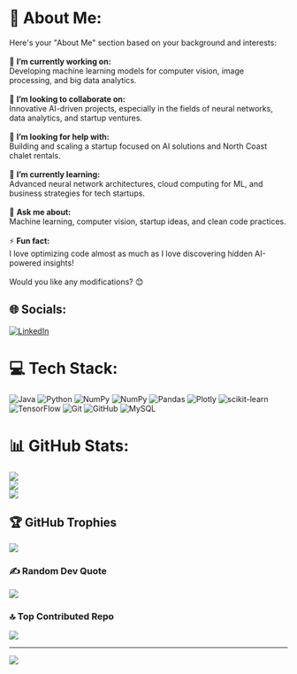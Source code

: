 # 💫 About Me:
Here's your "About Me" section based on your background and interests:<br><br>🔭 **I’m currently working on:**  <br>Developing machine learning models for computer vision, image processing, and big data analytics.  <br><br>🤝 **I’m looking to collaborate on:**  <br>Innovative AI-driven projects, especially in the fields of neural networks, data analytics, and startup ventures.  <br><br>👐 **I’m looking for help with:**  <br>Building and scaling a startup focused on AI solutions and North Coast chalet rentals.  <br><br>🌱 **I’m currently learning:**  <br>Advanced neural network architectures, cloud computing for ML, and business strategies for tech startups.  <br><br>💬 **Ask me about:**  <br>Machine learning, computer vision, startup ideas, and clean code practices.  <br><br>⚡ **Fun fact:**  <br>I love optimizing code almost as much as I love discovering hidden AI-powered insights!  <br><br>Would you like any modifications? 😊


## 🌐 Socials:
[![LinkedIn](https://img.shields.io/badge/LinkedIn-%230077B5.svg?logo=linkedin&logoColor=white)](https://linkedin.com/in/https://www.linkedin.com/in/abdullah-abdalgawwad) 

# 💻 Tech Stack:
![Java](https://img.shields.io/badge/java-%23ED8B00.svg?style=for-the-badge&logo=openjdk&logoColor=white) ![Python](https://img.shields.io/badge/python-3670A0?style=for-the-badge&logo=python&logoColor=ffdd54) ![NumPy](https://img.shields.io/badge/numpy-%23013243.svg?style=for-the-badge&logo=numpy&logoColor=white) ![NumPy](https://img.shields.io/badge/numpy-%23013243.svg?style=for-the-badge&logo=numpy&logoColor=white) ![Pandas](https://img.shields.io/badge/pandas-%23150458.svg?style=for-the-badge&logo=pandas&logoColor=white) ![Plotly](https://img.shields.io/badge/Plotly-%233F4F75.svg?style=for-the-badge&logo=plotly&logoColor=white) ![scikit-learn](https://img.shields.io/badge/scikit--learn-%23F7931E.svg?style=for-the-badge&logo=scikit-learn&logoColor=white) ![TensorFlow](https://img.shields.io/badge/TensorFlow-%23FF6F00.svg?style=for-the-badge&logo=TensorFlow&logoColor=white) ![Git](https://img.shields.io/badge/git-%23F05033.svg?style=for-the-badge&logo=git&logoColor=white) ![GitHub](https://img.shields.io/badge/github-%23121011.svg?style=for-the-badge&logo=github&logoColor=white) ![MySQL](https://img.shields.io/badge/mysql-4479A1.svg?style=for-the-badge&logo=mysql&logoColor=white)
# 📊 GitHub Stats:
![](https://github-readme-stats.vercel.app/api?username=gawadx1&theme=default&hide_border=false&include_all_commits=false&count_private=false)<br/>
![](https://github-readme-streak-stats.herokuapp.com/?user=gawadx1&theme=default&hide_border=false)<br/>
![](https://github-readme-stats.vercel.app/api/top-langs/?username=gawadx1&theme=default&hide_border=false&include_all_commits=false&count_private=false&layout=compact)

## 🏆 GitHub Trophies
![](https://github-profile-trophy.vercel.app/?username=gawadx1&theme=radical&no-frame=false&no-bg=true&margin-w=4)

### ✍️ Random Dev Quote
![](https://quotes-github-readme.vercel.app/api?type=horizontal&theme=radical)

### 🔝 Top Contributed Repo
![](https://github-contributor-stats.vercel.app/api?username=gawadx1&limit=5&theme=dark&combine_all_yearly_contributions=true)

---
[![](https://visitcount.itsvg.in/api?id=gawadx1&icon=0&color=0)](https://visitcount.itsvg.in)

<!-- Proudly created with GPRM ( https://gprm.itsvg.in ) -->
